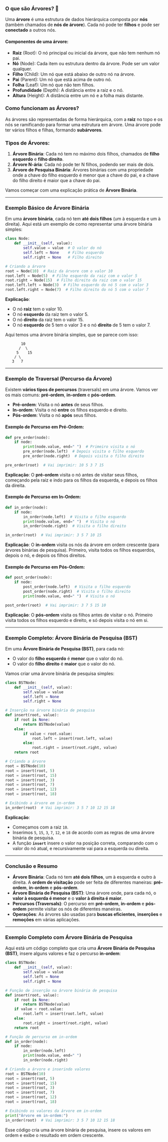 ### O que são **Árvores**? 🌳

Uma **árvore** é uma estrutura de dados hierárquica composta por **nós** (também chamados de **nós de árvore**). Cada nó pode ter **filhos** e pode ser **conectado** a outros nós.

#### Componentes de uma árvore:

* **Raiz** (Root): O nó principal ou inicial da árvore, que não tem nenhum nó pai.
* **Nó** (Node): Cada item ou estrutura dentro da árvore. Pode ser um valor qualquer.
* **Filho** (Child): Um nó que está abaixo de outro nó na árvore.
* **Pai** (Parent): Um nó que está acima de outro nó.
* **Folha** (Leaf): Um nó que não tem filhos.
* **Profundidade** (Depth): A distância entre a raiz e o nó.
* **Altura** (Height): A distância entre um nó e a folha mais distante.

### Como funcionam as **Árvores**?

As árvores são representadas de forma hierárquica, com a **raiz** no topo e os nós se ramificando para formar uma estrutura em árvore. Uma árvore pode ter vários filhos e filhas, formando **subárvores**.

### Tipos de Árvores:

1. **Árvore Binária**: Cada nó tem no máximo dois filhos, chamados de **filho esquerdo** e **filho direito**.
2. **Árvore N-ária**: Cada nó pode ter N filhos, podendo ser mais de dois.
3. **Árvore de Pesquisa Binária**: Árvores binárias com uma propriedade onde a chave do filho esquerdo é menor que a chave do pai, e a chave do filho direito é maior que a chave do pai.

Vamos começar com uma explicação prática de **Árvore Binária**.

---

### **Exemplo Básico de Árvore Binária**

Em uma **árvore binária**, cada nó tem **até dois filhos** (um à esquerda e um à direita). Aqui está um exemplo de como representar uma árvore binária simples:

```python
class Node:
    def __init__(self, value):
        self.value = value  # O valor do nó
        self.left = None    # Filho esquerdo
        self.right = None   # Filho direito

# Criando a árvore
root = Node(10)  # Raiz da árvore com o valor 10
root.left = Node(5)  # Filho esquerdo da raiz com o valor 5
root.right = Node(15)  # Filho direito da raiz com o valor 15
root.left.left = Node(3)  # Filho esquerdo do nó 5 com o valor 3
root.left.right = Node(7)  # Filho direito do nó 5 com o valor 7
```

**Explicação**:

* O nó **raiz** tem o valor 10.
* O nó **esquerdo** da raiz tem o valor 5.
* O nó **direito** da raiz tem o valor 15.
* O nó **esquerdo** de 5 tem o valor 3 e o nó **direito** de 5 tem o valor 7.

Aqui temos uma árvore binária simples, que se parece com isso:

```
       10
      /  \
     5    15
    / \
   3   7
```

---

### **Exemplo de Traversal (Percurso da Árvore)**

Existem **vários tipos de percursos** (traversals) em uma árvore. Vamos ver os mais comuns: **pré-ordem**, **in-ordem** e **pós-ordem**.

* **Pré-ordem**: Visita o nó **antes** de seus filhos.
* **In-ordem**: Visita o nó **entre** os filhos esquerdo e direito.
* **Pós-ordem**: Visita o nó **após** seus filhos.

#### Exemplo de **Percurso em Pré-Ordem**:

```python
def pre_order(node):
    if node:
        print(node.value, end=" ")  # Primeiro visita o nó
        pre_order(node.left)  # Depois visita o filho esquerdo
        pre_order(node.right)  # Depois visita o filho direito

pre_order(root)  # Vai imprimir: 10 5 3 7 15
```

**Explicação**: O **pré-ordem** visita o nó antes de visitar seus filhos, começando pela raiz e indo para os filhos da esquerda, e depois os filhos da direita.

#### Exemplo de **Percurso em In-Ordem**:

```python
def in_order(node):
    if node:
        in_order(node.left)  # Visita o filho esquerdo
        print(node.value, end=" ")  # Visita o nó
        in_order(node.right)  # Visita o filho direito

in_order(root)  # Vai imprimir: 3 5 7 10 15
```

**Explicação**: O **in-ordem** visita os nós da árvore em ordem crescente (para árvores binárias de pesquisa). Primeiro, visita todos os filhos esquerdos, depois o nó, e depois os filhos direitos.

#### Exemplo de **Percurso em Pós-Ordem**:

```python
def post_order(node):
    if node:
        post_order(node.left)  # Visita o filho esquerdo
        post_order(node.right)  # Visita o filho direito
        print(node.value, end=" ")  # Visita o nó

post_order(root)  # Vai imprimir: 3 7 5 15 10
```

**Explicação**: O **pós-ordem** visita os filhos antes de visitar o nó. Primeiro visita todos os filhos esquerdo e direito, e só depois visita o nó em si.

---

### **Exemplo Completo: Árvore Binária de Pesquisa (BST)**

Em uma **Árvore Binária de Pesquisa (BST)**, para cada nó:

* O valor do **filho esquerdo** é **menor** que o valor do nó.
* O valor do **filho direito** é **maior** que o valor do nó.

Vamos criar uma árvore binária de pesquisa simples:

```python
class BSTNode:
    def __init__(self, value):
        self.value = value
        self.left = None
        self.right = None

# Inserção na árvore binária de pesquisa
def insert(root, value):
    if root is None:
        return BSTNode(value)
    else:
        if value < root.value:
            root.left = insert(root.left, value)
        else:
            root.right = insert(root.right, value)
    return root

# Criando a árvore
root = BSTNode(10)
root = insert(root, 5)
root = insert(root, 15)
root = insert(root, 3)
root = insert(root, 7)
root = insert(root, 12)
root = insert(root, 18)

# Exibindo a árvore em in-ordem
in_order(root)  # Vai imprimir: 3 5 7 10 12 15 18
```

**Explicação**:

* Começamos com a raiz `10`.
* Inserimos `5`, `15`, `3`, `7`, `12`, e `18` de acordo com as regras de uma árvore binária de pesquisa.
* A função **`insert`** insere o valor na posição correta, comparando com o valor do nó atual, e recursivamente vai para a esquerda ou direita.

---

### **Conclusão e Resumo**

* **Árvore Binária**: Cada nó tem **até dois filhos**, um à esquerda e outro à direita. A **ordem de visitação** pode ser feita de diferentes maneiras: **pré-ordem**, **in-ordem** e **pós-ordem**.
* **Árvore Binária de Pesquisa (BST)**: Uma árvore onde, para cada nó, o **valor à esquerda é menor** e o **valor à direita é maior**.
* **Percursos (Traversals)**: O percurso em **pré-ordem**, **in-ordem** e **pós-ordem** permite visitar os nós de diferentes maneiras.
* **Operações**: As árvores são usadas para **buscas eficientes**, **inserções** e **remoções** em várias aplicações.

---

### **Exemplo Completo com Árvore Binária de Pesquisa**

Aqui está um código completo que cria uma **Árvore Binária de Pesquisa (BST)**, insere alguns valores e faz o percurso **in-ordem**:

```python
class BSTNode:
    def __init__(self, value):
        self.value = value
        self.left = None
        self.right = None

# Função de inserção na árvore binária de pesquisa
def insert(root, value):
    if root is None:
        return BSTNode(value)
    if value < root.value:
        root.left = insert(root.left, value)
    else:
        root.right = insert(root.right, value)
    return root

# Função de percurso em in-ordem
def in_order(node):
    if node:
        in_order(node.left)
        print(node.value, end=" ")
        in_order(node.right)

# Criando a árvore e inserindo valores
root = BSTNode(10)
root = insert(root, 5)
root = insert(root, 15)
root = insert(root, 3)
root = insert(root, 7)
root = insert(root, 12)
root = insert(root, 18)

# Exibindo os valores da árvore em in-ordem
print("Árvore em in-ordem:")
in_order(root)  # Vai imprimir: 3 5 7 10 12 15 18
```

Esse código cria uma árvore binária de pesquisa, insere os valores em ordem e exibe o resultado em ordem crescente.

